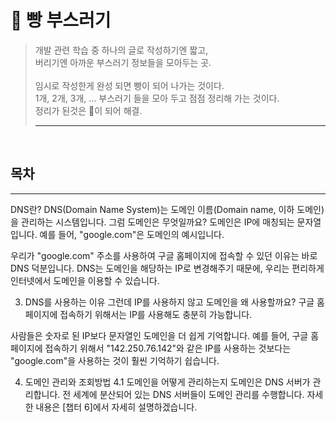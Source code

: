 # 🍞 빵 부스러기
>개발 관련 학습 중 하나의 글로 작성하기엔 짧고, <br/>
>버리기엔 아까운 부스러기 정보들을 모아두는 곳. <br/> <br/>
>임시로 작성한게 완성 되면 빵이 되어 나가는 것이다. <br/> 
>1개, 2개, 3개, ... 부스러기 들을 모아 두고 점점 정리해 가는 것이다. <br/>
>정리가 된것은 🍞이 되어 해결.
> ***



<br/>

## 목차


---


DNS란?
DNS(Domain Name System)는 도메인 이름(Domain name, 이하 도메인)을 관리하는 시스템입니다. 그럼 도메인은 무엇일까요? 도메인은 IP에 매칭되는 문자열입니다. 예를 들어, "google.com"은 도메인의 예시입니다.

 

우리가 "google.com" 주소를 사용하여 구글 홈페이지에 접속할 수 있던 이유는 바로 DNS 덕분입니다. DNS는 도메인을 해당하는 IP로 변경해주기 때문에, 우리는 편리하게 인터넷에서 도메인을 이용할 수 있습니다.

 

3. DNS를 사용하는 이유
그런데 IP를 사용하지 않고 도메인을 왜 사용할까요? 구글 홈페이지에 접속하기 위해서는 IP를 사용해도 충분히 가능합니다.

 

사람들은 숫자로 된 IP보다 문자열인 도메인을 더 쉽게 기억합니다. 예를 들어, 구글 홈페이지에 접속하기 위해서 "142.250.76.142"와 같은 IP를 사용하는 것보다는 "google.com"을 사용하는 것이 훨씬 기억하기 쉽습니다.

 

4. 도메인 관리와 조회방법
4.1 도메인을 어떻게 관리하는지
도메인은 DNS 서버가 관리합니다. 전 세계에 분산되어 있는 DNS 서버들이 도메인 관리를 수행합니다. 자세한 내용은 [챕터 6]에서 자세히 설명하겠습니다.
